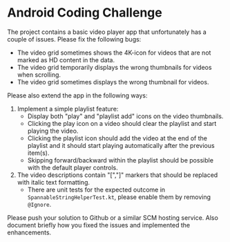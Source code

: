 Android Coding Challenge
========================

The project contains a basic video player app that unfortunately has a couple of issues. Please fix the following bugs:

- The video grid sometimes shows the 4K-icon for videos that are not marked as HD content in the data.
- The video grid temporarily displays the wrong thumbnails for videos when scrolling.
- The video grid sometimes displays the wrong thumbnail for videos.

Please also extend the app in the following ways:

1. Implement a simple playlist feature:
   - Display both "play" and "playlist add" icons on the video thumbnails.
   - Clicking the play icon on a video should clear the playlist and start playing the video.
   - Clicking the playlist icon should add the video at the end of the playlist and it should start playing automatically after the previous item(s).
   - Skipping forward/backward within the playlist should be possible with the default player controls.
2. The video descriptions contain "[","]" markers that should be replaced with italic text formatting. 
   - There are unit tests for the expected outcome in `SpannableStringHelperTest.kt`, please enable them by removing `@Ignore`.

Please push your solution to Github or a similar SCM hosting service. Also document briefly how you fixed the issues and implemented the enhancements.
